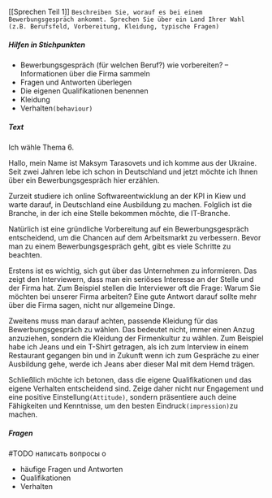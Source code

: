 [[Sprechen Teil 1]]
`Beschreiben Sie, worauf es bei einem Bewerbungsgespräch ankommt. Sprechen Sie über ein Land Ihrer Wahl (z.B. Berufsfeld, Vorbereitung, Kleidung, typische Fragen)`
##### Hilfen in Stichpunkten
- Bewerbungsgespräch (für welchen Beruf?) wie vorbereiten? – Informationen über die Firma sammeln
- Fragen und Antworten überlegen
- Die eigenen Qualifikationen benennen
- Kleidung
- Verhalten`(behaviour)`
##### Text
Ich wähle Thema 6.

Hallo, mein Name ist Maksym Tarasovets und ich komme aus der Ukraine. Seit zwei Jahren lebe ich schon in Deutschland und jetzt möchte ich Ihnen über ein Bewerbungsgespräch hier erzählen.

Zurzeit studiere ich online Softwareentwicklung an der KPI in Kiew und warte darauf, in Deutschland eine Ausbildung zu machen. Folglich ist die Branche, in der ich eine Stelle bekommen möchte, die IT-Branche. 

Natürlich ist eine gründliche Vorbereitung auf ein Bewerbungsgespräch entscheidend, um die  Chancen auf dem Arbeitsmarkt zu verbessern. Bevor man zu einem Bewerbungsgespräch geht, gibt es viele Schritte zu beachten. 

Erstens ist es wichtig, sich gut über das Unternehmen zu informieren. Das zeigt den Interviewern, dass man ein seriöses Interesse an der Stelle und der Firma hat. Zum Beispiel stellen die Interviewer oft die Frage: Warum Sie möchten bei unserer Firma arbeiten? Eine gute Antwort darauf sollte mehr über die Firma sagen, nicht nur allgemeine Dinge.

Zweitens muss man darauf achten, passende Kleidung für das Bewerbungsgespräch zu wählen. Das bedeutet nicht, immer einen Anzug anzuziehen, sondern die Kleidung der Firmenkultur zu wählen. Zum Beispiel habe ich Jeans und ein T-Shirt getragen, als ich zum Interview in einem Restaurant gegangen bin und in Zukunft wenn ich zum Gespräche zu einer Ausbildung gehe, werde ich Jeans aber dieser Mal mit dem Hemd trägen.

Schließlich möchte ich betonen, dass die eigene Qualifikationen und das eigene Verhalten  entscheidend sind. Zeige daher nicht nur Engagement und eine positive Einstellung`(Attitude)`, sondern präsentiere auch deine Fähigkeiten und Kenntnisse, um den besten Eindruck`(impression)`zu machen.
##### Fragen
#TODO написать вопросы о 
- häufige Fragen und Antworten
- Qualifikationen
- Verhalten